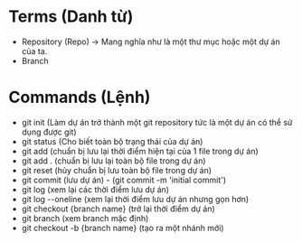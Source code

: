 # Terms (Danh từ)
* Repository (Repo) -> Mang nghĩa như là một thư mục hoặc một 
  dự án của ta.
* Branch
# Commands (Lệnh)
* git init (Làm dự án trở thành một git repository tức là 
  một dự án có thể sử dụng được git)
* git status (Cho biết toàn bộ trạng thái của dự án)
* git add (chuẩn bị lưu lại thời điểm hiện tại của 1 file 
  trong dự án)
* git add .  (chuẩn bị lưu lại toàn bộ file trong dự án)
* git reset (hủy chuẩn bị lưu toàn bộ file trong dự án)
* git commit (lưu dự án) - (git commit -m 'initial commit')
* git log (xem lại các thời điểm lưu dự án)
* git log --oneline (xem lại thời điểm lưu dự án nhưng gọn hơn)
* git checkout {branch name}  (trở lại thời điểm dự án)
* git branch (xem branch mặc định)
* git checkout -b {branch name} (tạo ra một nhánh mới)